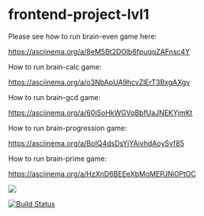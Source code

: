 # frontend-project-lvl1

Please see how to run brain-even game here:

https://asciinema.org/a/8eM5Bt2DOlb6fpuqqZAFnsc4Y

How to run brain-calc game:

https://asciinema.org/a/o3NbApUA9hcvZlErT3BxgAXgv

How to run brain-gcd game:

https://asciinema.org/a/60iSoHkWGVqBbfUaJNEKYjmKt

How to run brain-progression game:

https://asciinema.org/a/BoIQ4dsDsYjYAivhdAoySyf85

How to run brain-prime game:

https://asciinema.org/a/HzXnD6BEEeXbMoMEPJNi0PtOC

<a href="https://codeclimate.com/github/kseniya-shlagina/frontend-project-lvl1/maintainability"><img src="https://api.codeclimate.com/v1/badges/218681c7780d2721d291/maintainability" /></a>

[![Build Status](https://travis-ci.com/kseniya-shlagina/frontend-project-lvl1.svg?branch=master)](https://travis-ci.com/kseniya-shlagina/frontend-project-lvl1)
